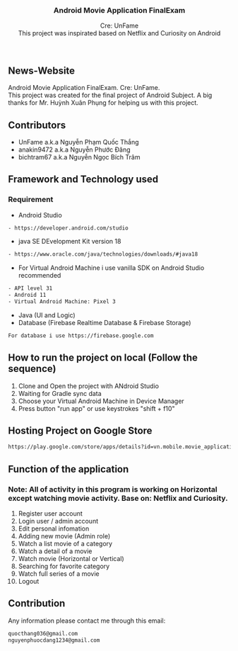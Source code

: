 <!-- PROJECT LOGO -->
<br />
<!-- <div align="center">
  <a href="https://github.com/othneildrew/Best-README-Template">
    <img src="https://firebasestorage.googleapis.com/v0/b/hoaiphong-4cfd9.appspot.com/o/logo.jpg?alt=media&token=848e1981-5300-4bfc-807a-53b0b1ecc706" alt="Logo" width="80" height="80">
  </a> -->

<h3 align="center">Android Movie Application FinalExam</h3>
  <p align="center">
     Cre: UnFame 
     <br/>
     This project was inspirated based on Netflix and Curiosity on Android 
    <br />
<!--     <a href=""><strong>Explore the docs »</strong></a> -->
    <br />
    <br />
  </p>
</div>


## News-Website
Android Movie Application FinalExam. Cre: UnFame. <br/>
This project was created for the final project of Android Subject.
A big thanks for Mr. Huỳnh Xuân Phụng for helping us with this project.

## Contributors
- UnFame a.k.a Nguyễn Phạm Quốc Thắng
- anakin9472 a.k.a Nguyễn Phước Đăng
- bichtram67 a.k.a Nguyễn Ngọc Bích Trâm

## Framework and Technology used
### Requirement
- Android Studio
```sh
- https://developer.android.com/studio
```
- java SE DEvelopment Kit version 18
```sh
- https://www.oracle.com/java/technologies/downloads/#java18
```
- For Virtual Android Machine i use vanilla SDK on Android Studio recommended 
```sh
- API level 31
- Android 11
- Virtual Android Machine: Pixel 3
```
- Java (UI and Logic)
- Database (Firebase Realtime Database & Firebase Storage) 
```sh
For database i use https://firebase.google.com
```

## How to run the project on local (Follow the sequence)
1. Clone and Open the project with ANdroid Studio
2. Waiting for Gradle sync data
3. Choose your Virtual Android Machine in Device Manager
4. Press button "run app" or use keystrokes "shift + f10"

## Hosting Project on Google Store
```sh
https://play.google.com/store/apps/details?id=vn.mobile.movie_application
```

## Function of the application 
### Note: All of activity in this program is working on Horizontal except watching movie activity. Base on: Netflix and Curiosity.
1. Register user account
2. Login user / admin account
3. Edit personal infomation
4. Adding new movie (Admin role)
5. Watch a list movie of a category
6. Watch a detail of a movie
7. Watch movie (Horizontal or Vertical)
8. Searching for favorite category
9. Watch full series of a movie
10. Logout

## Contribution
Any information please contact me through this email: 
```sh
quocthang036@gmail.com
nguyenphuocdang1234@gmail.com
```
